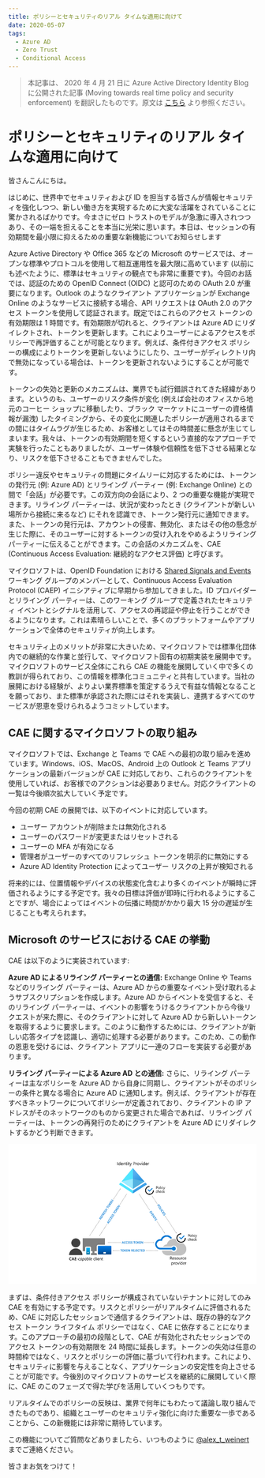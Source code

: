 ```yaml
---
title: ポリシーとセキュリティのリアル タイムな適用に向けて
date: 2020-05-07
tags:
  - Azure AD
  - Zero Trust
  - Conditional Access
---
```


> 本記事は、 2020 年 4 月 21 日に Azure Active Directory Identity Blog に公開された記事 (Moving towards real time policy and security enforcement) を翻訳したものです。原文は [こちら](https://techcommunity.microsoft.com/t5/azure-active-directory-identity/moving-towards-real-time-policy-and-security-enforcement/ba-p/1276933) より参照ください。

# ポリシーとセキュリティのリアル タイムな適用に向けて

皆さんこんにちは。

はじめに、世界中でセキュリティおよび ID を担当する皆さんが情報セキュリティを強化しつつ、新しい働き方を実現するために大変な活躍をされていることに驚かされるばかりです。今まさにゼロ トラストのモデルが急激に導入されつつあり、その一端を担えることを本当に光栄に思います。本日は、セッションの有効期間を最小限に抑えるための重要な新機能についてお知らせします

Azure Active Directory や Office 365 などの Microsoft のサービスでは、オープンな標準やプロトコルを使用して相互運用性を最大限に高めています (以前にも述べたように、標準はセキュリティの観点でも非常に重要です)。今回のお話では、認証のための OpenID Connect (OIDC) と認可のための OAuth 2.0 が重要になります。Outlook のようなクライアント アプリケーションが Exchange Online のようなサービスに接続する場合、API リクエストは OAuth 2.0 のアクセス トークンを使用して認証されます。既定ではこれらのアクセス トークンの有効期限は 1 時間です。有効期限が切れると、クライアントは Azure AD にリダイレクトされ、トークンを更新します。これによりユーザーによるアクセスをポリシーで再評価することが可能となります。例えば、条件付きアクセス ポリシーの構成によりトークンを更新しないようにしたり、ユーザーがディレクトリ内で無効になっている場合は、トークンを更新されないようにすることが可能です。

トークンの失効と更新のメカニズムは、業界でも試行錯誤されてきた経緯があります。というのも、ユーザーのリスク条件が変化 (例えば会社のオフィスから地元のコーヒー ショップに移動したり、ブラック マーケットにユーザーの資格情報が漏洩) したタイミングから、その変化に関連したポリシーが適用されるまでの間にはタイムラグが生じるため、お客様としてはその時間差に懸念が生じてしまいます。我々は、トークンの有効期間を短くするという直接的なアプローチで実験を行ったこともありましたが、ユーザー体験や信頼性を低下させる結果となり、リスクを低下させることもできませんでした。

ポリシー違反やセキュリティの問題にタイムリーに対応するためには、トークンの発行元 (例: Azure AD) とリライング パーティー (例: Exchange Online) との間で「会話」が必要です。この双方向の会話により、2 つの重要な機能が実現できます。リライング パーティーは、状況が変わったとき (クライアントが新しい場所から接続に来るなど) にそれを認識でき、トークン発行元に通知できます。また、トークンの発行元は、アカウントの侵害、無効化、またはその他の懸念が生じた際に、そのユーザーに対するトークンの受け入れをやめるようリライング パーティーに伝えることができます。この会話のメカニズムを、CAE (Continuous Access Evaluation: 継続的なアクセス評価) と呼びます。

マイクロソフトは、OpenID Foundation における [Shared Signals and Events](https://openid.net/wg/sse/) ワーキング グループのメンバーとして、Continuous Access Evaluation Protocol (CAEP) イニシアティブに早期から参加してきました。ID プロバイダーとリライング パーティーは、このワーキング グループで定義されたセキュリティ イベントとシグナルを活用して、アクセスの再認証や停止を行うことができるようになります。これは素晴らしいことで、多くのプラットフォームやアプリケーションで全体のセキュリティが向上します。

セキュリティ上のメリットが非常に大きいため、マイクロソフトでは標準化団体内での継続的な作業と並行して、マイクロソフト固有の初期実装を展開中です。マイクロソフトのサービス全体にこれら CAE の機能を展開していく中で多くの教訓が得られており、この情報を標準化コミュニティと共有しています。当社の展開における経験が、よりよい業界標準を策定するうえで有益な情報となることを願っており、また標準が承認された際にはそれを実装し、連携するすべてのサービスが恩恵を受けられるようコミットしています。

## CAE に関するマイクロソフトの取り組み

マイクロソフトでは、Exchange と Teams で CAE への最初の取り組みを進めています。Windows、iOS、MacOS、Android 上の Outlook と Teams アプリケーションの最新バージョンが CAE に対応しており、これらのクライアントを使用していれば、お客様でのアクションは必要ありません。対応クライアントの一覧は今後順次拡大していく予定です。

今回の初期 CAE の展開では、以下のイベントに対応しています。

- ユーザー アカウントが削除または無効化される
- ユーザーのパスワードが変更またはリセットされる
- ユーザーの MFA が有効になる
- 管理者がユーザーのすべてのリフレッシュ トークンを明示的に無効にする
- Azure AD Identity Protection によってユーザー リスクの上昇が検知される

将来的には、位置情報やデバイスの状態変化含むより多くのイベントが瞬時に評価されるようにする予定です。我々の目標は評価が即時に行われるようにすることですが、場合によってはイベントの伝播に時間がかかり最大 15 分の遅延が生じることも考えられます。

## Microsoft のサービスにおける CAE の挙動

CAE は以下のように実装されています:

**Azure AD によるリライング パーティーとの通信:** Exchange Online や Teams などのリライング パーティーは、Azure AD からの重要なイベント受け取れるようサブスクリプションを作成します。Azure AD からイベントを受信すると、そのリライング パーティーは、イベントの影響をうけるクライアントから今後リクエストが来た際に、そのクライアントに対して Azure AD から新しいトークンを取得するように要求します。このように動作するためには、クライアントが新しい応答タイプを認識し、適切に処理する必要があります。このため、この動作の恩恵を受けるには、クライアント アプリに一連のフローを実装する必要があります。

**リライング パーティーによる Azure AD との通信:** さらに、リライング パーティーは主なポリシーを Azure AD から自身に同期し、クライアントがそのポリシーの条件と異なる場合に Azure AD に通知します。例えば、クライアントが存在すべきネットワークについてポリシーが定義されており、クライアントの IP アドレスがそのネットワークのものから変更された場合であれば、リライング パーティーは、トークンの再発行のためにクライアントを Azure AD にリダイレクトするかどう判断できます。

![](./moving-towards-real-time-policy-and-security-enforcement/CAE_Graphic.png)

まずは、条件付きアクセス ポリシーが構成されていないテナントに対してのみ CAE を有効にする予定です。リスクとポリシーがリアルタイムに評価されるため、CAE に対応したセッションで通信するクライアントは、既存の静的なアクセス トークン ライフタイム ポリシーではなく、CAE に依存することになります。このアプローチの最初の段階として、CAE が有効化されたセッションでのアクセス トークンの有効期限を 24 時間に延長します。トークンの失効は任意の時間枠ではなく、リスクとポリシーの評価に基づいて行われます。これにより、セキュリティに影響を与えることなく、アプリケーションの安定性を向上させることが可能です。今後別のマイクロソフトのサービスを継続的に展開していく際に、CAE のこのフェーズで得た学びを活用していくつもりです。

リアルタイムでのポリシーの反映は、業界で何年にもわたって議論し取り組んできたものであり、組織とユーザーのセキュリティ強化に向けた重要な一歩であることから、この新機能には非常に期待しています。

この機能についてご質問などありましたら、いつものように [@alex_t_weinert](http://twitter.com/alex_t_weinert) までご連絡ください。

皆さまお気をつけて！
